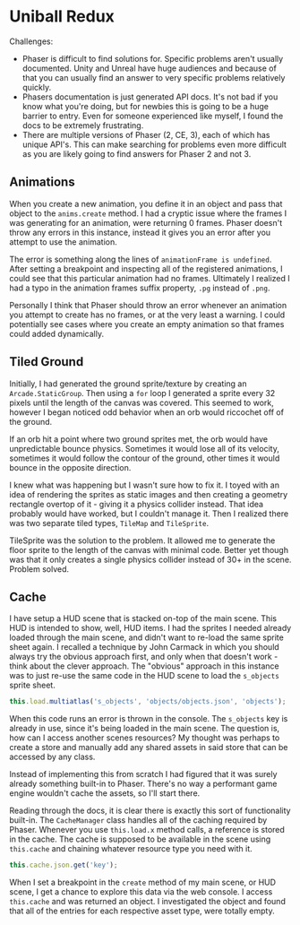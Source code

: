 # Uniball Redux

Challenges:
- Phaser is difficult to find solutions for. Specific problems aren't usually documented. Unity and Unreal have huge audiences and because of that you can usually find an answer to very specific problems relatively quickly.
- Phasers documentation is just generated API docs. It's not bad if you know what you're doing, but for newbies this is going to be a huge barrier to entry. Even for someone experienced like myself, I found the docs to be extremely frustrating. 
- There are multiple versions of Phaser (2, CE, 3), each of which has unique API's. This can make searching for problems even more difficult as you are likely going to find answers for Phaser 2 and not 3.


## Animations

When you create a new animation, you define it in an object and pass that object to the `anims.create` method. I had a cryptic issue where the frames I was generating for an animation, were returning 0 frames. Phaser doesn't throw any errors in this instance, instead it gives you an error after you attempt to use the animation.

The error is something along the lines of `animationFrame is undefined`. After setting a breakpoint and inspecting all of the registered animations, I could see that this particular animation had no frames. Ultimately I realized I had a typo in the animation frames suffix property, `.pg` instead of `.png`. 

Personally I think that Phaser should throw an error whenever an animation you attempt to create has no frames, or at the very least a warning. I could potentially see cases where you create an empty animation so that frames could added dynamically.


## Tiled Ground

Initially, I had generated the ground sprite/texture by creating an `Arcade.StaticGroup`. Then using a `for` loop I generated a sprite every 32 pixels until the length of the canvas was covered. This seemed to work, however I began noticed odd behavior when an orb would riccochet off of the ground.

If an orb hit a point where two ground sprites met, the orb would have unpredictable bounce physics. Sometimes it would lose all of its velocity, sometimes it would follow the contour of the ground, other times it would bounce in the opposite direction.

I knew what was happening but I wasn't sure how to fix it. I toyed with an idea of rendering the sprites as static images and then creating a geometry rectangle overtop of it - giving it a physics collider instead. That idea probably would have worked, but I couldn't manage it. Then I realized there was two separate tiled types, `TileMap` and `TileSprite`.

TileSprite was the solution to the problem. It allowed me to generate the floor sprite to the length of the canvas with minimal code. Better yet though was that it only creates a single physics collider instead of 30+ in the scene. Problem solved.


## Cache

I have setup a HUD scene that is stacked on-top of the main scene. This HUD is intended to show, well, HUD items. I had the sprites I needed
already loaded through the main scene, and didn't want to re-load the same sprite sheet again. I recalled a technique by John Carmack in which
you should always try the obvious approach first, and only when that doesn't work - think about the clever approach. The "obvious" approach
in this instance was to just re-use the same code in the HUD scene to load the `s_objects` sprite sheet.

```javascript
this.load.multiatlas('s_objects', 'objects/objects.json', 'objects');
```

When this code runs an error is thrown in the console. The `s_objects` key is already in use, since it's being loaded in the main scene. The
question is, how can I access another scenes resources? My thought was perhaps to create a store and manually add any shared assets in said
store that can be accessed by any class. 

Instead of implementing this from scratch I had figured that it was surely already something built-in to Phaser. There's no way a performant
game engine wouldn't cache the assets, so I'll start there.

Reading through the docs, it is clear there is exactly this sort of functionality built-in. The `CacheManager` class handles all of the caching
required by Phaser. Whenever you use `this.load.x` method calls, a reference is stored in the cache. The cache is supposed to be available
in the scene using `this.cache` and chaining whatever resource type you need with it.

```javascript
this.cache.json.get('key');
```

When I set a breakpoint in the `create` method of my main scene, or HUD scene, I get a chance to explore this data via the web console. I 
access `this.cache` and was returned an object. I investigated the object and found that all of the entries for each respective
asset type, were totally empty. 
